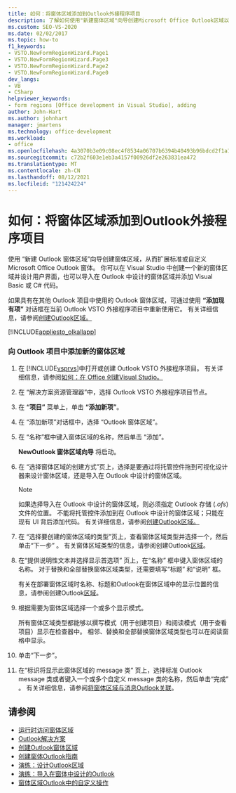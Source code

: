 ```yaml
---
title: 如何：将窗体区域添加到Outlook外接程序项目
description: 了解如何使用"新建窗体区域"向导创建Microsoft Office Outlook区域以扩展标准或Outlook窗体。
ms.custom: SEO-VS-2020
ms.date: 02/02/2017
ms.topic: how-to
f1_keywords:
- VSTO.NewFormRegionWizard.Page1
- VSTO.NewFormRegionWizard.Page3
- VSTO.NewFormRegionWizard.Page2
- VSTO.NewFormRegionWizard.Page0
dev_langs:
- VB
- CSharp
helpviewer_keywords:
- form regions [Office development in Visual Studio], adding
author: John-Hart
ms.author: johnhart
manager: jmartens
ms.technology: office-development
ms.workload:
- office
ms.openlocfilehash: 4a3070b3e09c08ec4f8534a06707b6394b40493b96bdcd2f1a1c0e4477f7aeef
ms.sourcegitcommit: c72b2f603e1eb3a4157f00926df2e263831ea472
ms.translationtype: MT
ms.contentlocale: zh-CN
ms.lasthandoff: 08/12/2021
ms.locfileid: "121424224"
---
```

# <a name="how-to-add-a-form-region-to-an-outlook-add-in-project"></a>如何：将窗体区域添加到Outlook外接程序项目
  使用  “新建 Outlook 窗体区域”向导创建窗体区域，从而扩展标准或自定义 Microsoft Office Outlook 窗体。 你可以在 Visual Studio 中创建一个新的窗体区域并设计用户界面，也可以导入在 Outlook 中设计的窗体区域并添加 Visual Basic 或 C# 代码。

 如果具有在其他 Outlook 项目中使用的 Outlook 窗体区域，可通过使用 **“添加现有项”** 对话框在当前 Outlook VSTO 外接程序项目中重新使用它。 有关详细信息，请参阅[创建Outlook区域。](../vsto/creating-outlook-form-regions.md)

 [!INCLUDE[appliesto_olkallapp](../vsto/includes/appliesto-olkallapp-md.md)]

### <a name="to-add-a-new-form-region-to-an-outlook-project"></a>向 Outlook 项目中添加新的窗体区域

1. 在 [!INCLUDE[vsprvs](../sharepoint/includes/vsprvs-md.md)]中打开或创建 Outlook VSTO 外接程序项目。 有关详细信息，请参阅[如何：在 Office 创建Visual Studio。](../vsto/how-to-create-office-projects-in-visual-studio.md)

2. 在 “解决方案资源管理器”中，选择 Outlook VSTO 外接程序项目节点。

3. 在 **“项目”** 菜单上，单击 **“添加新项”**。

4. 在  “添加新项”对话框中，选择 “Outlook 窗体区域”。

5. 在  “名称”框中键入窗体区域的名称，然后单击 “添加”。

     **NewOutlook 窗体区域向导** 将启动。

6. 在  “选择窗体区域的创建方式”页上，选择是要通过将托管控件拖到可视化设计器来设计窗体区域，还是导入在 Outlook 中设计的窗体区域。

    > [!NOTE]
    > 如果选择导入在 Outlook 中设计的窗体区域，则必须指定 Outlook 存储 (*.ofs*) 文件的位置。 不能将托管控件添加到在 Outlook 中设计的窗体区域；只能在现有 UI 背后添加代码。 有关详细信息，请参阅[创建Outlook区域。](../vsto/creating-outlook-form-regions.md)

7. 在  “选择要创建的窗体区域的类型”页上，查看窗体区域类型并选择一个，然后单击“下一步” 。 有关窗体区域类型的信息，请参阅创建Outlook[区域](../vsto/creating-outlook-form-regions.md)。

8. 在“提供说明性文本并选择显示首选项”  页上，在“名称”  框中键入窗体区域的名称。 对于替换和全部替换窗体区域类型，还需要填写“标题”  和“说明”  框。

     有关在部署窗体区域时名称、标题和Outlook在窗体区域中的显示位置的信息，请参阅创建Outlook[区域](../vsto/creating-outlook-form-regions.md)。

9. 根据需要为窗体区域选择一个或多个显示模式。

     所有窗体区域类型都能够以撰写模式（用于创建项目）和阅读模式（用于查看项目）显示在检查器中。 相邻、替换和全部替换窗体区域类型也可以在阅读窗格中显示。

10. 单击“下一步”。

11. 在“标识将显示此窗体区域的 message 类”  页上，选择标准 Outlook message 类或者键入一个或多个自定义 message 类的名称，然后单击“完成” 。 有关详细信息，请参阅[将窗体区域与消息Outlook关联](../vsto/associating-a-form-region-with-an-outlook-message-class.md)。

## <a name="see-also"></a>请参阅
- [运行时访问窗体区域](../vsto/accessing-a-form-region-at-run-time.md)
- [Outlook解决方案](../vsto/outlook-solutions.md)
- [创建Outlook窗体区域](../vsto/creating-outlook-form-regions.md)
- [创建窗体Outlook指南](../vsto/guidelines-for-creating-outlook-form-regions.md)
- [演练：设计Outlook区域](../vsto/walkthrough-designing-an-outlook-form-region.md)
- [演练：导入在窗体中设计的Outlook](../vsto/walkthrough-importing-a-form-region-that-is-designed-in-outlook.md)
- [窗体区域Outlook中的自定义操作](../vsto/custom-actions-in-outlook-form-regions.md)
